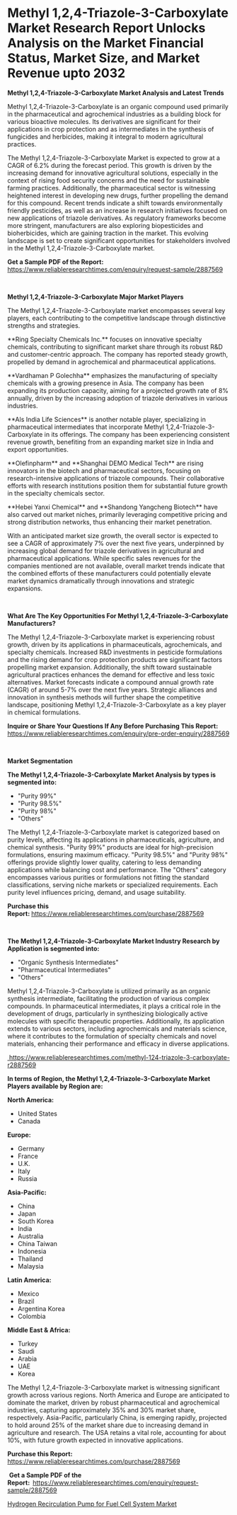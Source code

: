 <p><h1>Methyl 1,2,4-Triazole-3-Carboxylate Market Research Report Unlocks Analysis on the Market Financial Status, Market Size, and Market Revenue upto 2032</h1></p><p><strong>Methyl 1,2,4-Triazole-3-Carboxylate Market Analysis and Latest Trends</strong></p>
<p><p>Methyl 1,2,4-Triazole-3-Carboxylate is an organic compound used primarily in the pharmaceutical and agrochemical industries as a building block for various bioactive molecules. Its derivatives are significant for their applications in crop protection and as intermediates in the synthesis of fungicides and herbicides, making it integral to modern agricultural practices.</p><p>The Methyl 1,2,4-Triazole-3-Carboxylate Market is expected to grow at a CAGR of 6.2% during the forecast period. This growth is driven by the increasing demand for innovative agricultural solutions, especially in the context of rising food security concerns and the need for sustainable farming practices. Additionally, the pharmaceutical sector is witnessing heightened interest in developing new drugs, further propelling the demand for this compound. Recent trends indicate a shift towards environmentally friendly pesticides, as well as an increase in research initiatives focused on new applications of triazole derivatives. As regulatory frameworks become more stringent, manufacturers are also exploring biopesticides and bioherbicides, which are gaining traction in the market. This evolving landscape is set to create significant opportunities for stakeholders involved in the Methyl 1,2,4-Triazole-3-Carboxylate market.</p></p>
<p><strong>Get a Sample PDF of the Report:&nbsp;</strong> <a href="https://www.reliableresearchtimes.com/enquiry/request-sample/2887569?utm_campaign=2232&utm_medium=2&utm_source=Github&utm_content=ia&utm_term=14032025&utm_id=methyl-124-triazole-3-carboxylate">https://www.reliableresearchtimes.com/enquiry/request-sample/2887569</a></p>
<p>&nbsp;</p>
<p><strong>Methyl 1,2,4-Triazole-3-Carboxylate Major Market Players</strong></p>
<p><p>The Methyl 1,2,4-Triazole-3-Carboxylate market encompasses several key players, each contributing to the competitive landscape through distinctive strengths and strategies. </p><p>**Ring Specialty Chemicals Inc.** focuses on innovative specialty chemicals, contributing to significant market share through its robust R&D and customer-centric approach. The company has reported steady growth, propelled by demand in agrochemical and pharmaceutical applications.</p><p>**Vardhaman P Golechha** emphasizes the manufacturing of specialty chemicals with a growing presence in Asia. The company has been expanding its production capacity, aiming for a projected growth rate of 8% annually, driven by the increasing adoption of triazole derivatives in various industries.</p><p>**Als India Life Sciences** is another notable player, specializing in pharmaceutical intermediates that incorporate Methyl 1,2,4-Triazole-3-Carboxylate in its offerings. The company has been experiencing consistent revenue growth, benefiting from an expanding market size in India and export opportunities.</p><p>**Olefinpharm** and **Shanghai DEMO Medical Tech** are rising innovators in the biotech and pharmaceutical sectors, focusing on research-intensive applications of triazole compounds. Their collaborative efforts with research institutions position them for substantial future growth in the specialty chemicals sector.</p><p>**Hebei Yanxi Chemical** and **Shandong Yangcheng Biotech** have also carved out market niches, primarily leveraging competitive pricing and strong distribution networks, thus enhancing their market penetration.</p><p>With an anticipated market size growth, the overall sector is expected to see a CAGR of approximately 7% over the next five years, underpinned by increasing global demand for triazole derivatives in agricultural and pharmaceutical applications. While specific sales revenues for the companies mentioned are not available, overall market trends indicate that the combined efforts of these manufacturers could potentially elevate market dynamics dramatically through innovations and strategic expansions.</p></p>
<p>&nbsp;</p>
<p><strong>What Are The Key Opportunities For Methyl 1,2,4-Triazole-3-Carboxylate Manufacturers?</strong></p>
<p><p>The Methyl 1,2,4-Triazole-3-Carboxylate market is experiencing robust growth, driven by its applications in pharmaceuticals, agrochemicals, and specialty chemicals. Increased R&D investments in pesticide formulations and the rising demand for crop protection products are significant factors propelling market expansion. Additionally, the shift toward sustainable agricultural practices enhances the demand for effective and less toxic alternatives. Market forecasts indicate a compound annual growth rate (CAGR) of around 5-7% over the next five years. Strategic alliances and innovation in synthesis methods will further shape the competitive landscape, positioning Methyl 1,2,4-Triazole-3-Carboxylate as a key player in chemical formulations.</p></p>
<p><strong>Inquire or Share Your Questions If Any Before Purchasing This Report:</strong> <a href="https://www.reliableresearchtimes.com/enquiry/pre-order-enquiry/2887569?utm_campaign=2232&utm_medium=2&utm_source=Github&utm_content=ia&utm_term=14032025&utm_id=methyl-124-triazole-3-carboxylate">https://www.reliableresearchtimes.com/enquiry/pre-order-enquiry/2887569</a></p>
<p>&nbsp;</p>
<p><strong>Market Segmentation</strong></p>
<p><strong>The Methyl 1,2,4-Triazole-3-Carboxylate Market Analysis by types is segmented into:</strong></p>
<p><ul><li>"Purity 99%"</li><li>"Purity 98.5%"</li><li>"Purity 98%"</li><li>"Others"</li></ul></p>
<p><p>The Methyl 1,2,4-Triazole-3-Carboxylate market is categorized based on purity levels, affecting its applications in pharmaceuticals, agriculture, and chemical synthesis. "Purity 99%" products are ideal for high-precision formulations, ensuring maximum efficacy. "Purity 98.5%" and "Purity 98%" offerings provide slightly lower quality, catering to less demanding applications while balancing cost and performance. The "Others" category encompasses various purities or formulations not fitting the standard classifications, serving niche markets or specialized requirements. Each purity level influences pricing, demand, and usage suitability.</p></p>
<p><strong>Purchase this Report:&nbsp;</strong><a href="https://www.reliableresearchtimes.com/purchase/2887569?utm_campaign=2232&utm_medium=2&utm_source=Github&utm_content=ia&utm_term=14032025&utm_id=methyl-124-triazole-3-carboxylate">https://www.reliableresearchtimes.com/purchase/2887569</a></p>
<p>&nbsp;</p>
<p><strong>The Methyl 1,2,4-Triazole-3-Carboxylate Market Industry Research by Application is segmented into:</strong></p>
<p><ul><li>"Organic Synthesis Intermediates"</li><li>"Pharmaceutical Intermediates"</li><li>"Others"</li></ul></p>
<p><p>Methyl 1,2,4-Triazole-3-Carboxylate is utilized primarily as an organic synthesis intermediate, facilitating the production of various complex compounds. In pharmaceutical intermediates, it plays a critical role in the development of drugs, particularly in synthesizing biologically active molecules with specific therapeutic properties. Additionally, its application extends to various sectors, including agrochemicals and materials science, where it contributes to the formulation of specialty chemicals and novel materials, enhancing their performance and efficacy in diverse applications.</p></p>
<p><a href="https://www.reliableresearchtimes.com/methyl-124-triazole-3-carboxylate-r2887569?utm_campaign=2232&utm_medium=2&utm_source=Github&utm_content=ia&utm_term=14032025&utm_id=methyl-124-triazole-3-carboxylate">&nbsp;https://www.reliableresearchtimes.com/methyl-124-triazole-3-carboxylate-r2887569</a></p>
<p><strong>In terms of Region, the Methyl 1,2,4-Triazole-3-Carboxylate Market Players available by Region are:</strong></p>
<p>
    <p> <strong> North America: </strong>
        <ul>
            <li>United States</li>
            <li>Canada</li>
        </ul>
        </p> 
    <p> <strong> Europe: </strong>
        <ul>
            <li>Germany</li>
            <li>France</li>
            <li>U.K.</li>
            <li>Italy</li>
            <li>Russia</li>
        </ul>
        </p> 
    <p> <strong> Asia-Pacific: </strong>
        <ul>
            <li>China</li>
            <li>Japan</li>
            <li>South Korea</li>
            <li>India</li>
            <li>Australia</li>
            <li>China Taiwan</li>
            <li>Indonesia</li>
            <li>Thailand</li>
            <li>Malaysia</li>
        </ul>
        </p> 
    <p> <strong> Latin America: </strong>
        <ul>
            <li>Mexico</li>
            <li>Brazil</li>
            <li>Argentina Korea</li>
            <li>Colombia</li>
        </ul>
        </p> 
    <p> <strong> Middle East & Africa: </strong>
        <ul>
            <li>Turkey</li>
            <li>Saudi</li>
            <li>Arabia</li>
            <li>UAE</li>
            <li>Korea</li>
        </ul>
    </p>
    </p>
<p><p>The Methyl 1,2,4-Triazole-3-Carboxylate market is witnessing significant growth across various regions. North America and Europe are anticipated to dominate the market, driven by robust pharmaceutical and agrochemical industries, capturing approximately 35% and 30% market share, respectively. Asia-Pacific, particularly China, is emerging rapidly, projected to hold around 25% of the market share due to increasing demand in agriculture and research. The USA retains a vital role, accounting for about 10%, with future growth expected in innovative applications.</p></p>
<p><strong>Purchase this Report: </strong><a href="https://www.reliableresearchtimes.com/purchase/2887569?utm_campaign=2232&utm_medium=2&utm_source=Github&utm_content=ia&utm_term=14032025&utm_id=methyl-124-triazole-3-carboxylate">https://www.reliableresearchtimes.com/purchase/2887569</a></p>
<p>&nbsp;<strong>Get a Sample PDF of the Report:&nbsp;&nbsp;</strong><a href="https://www.reliableresearchtimes.com/enquiry/request-sample/2887569?utm_campaign=2232&utm_medium=2&utm_source=Github&utm_content=ia&utm_term=14032025&utm_id=methyl-124-triazole-3-carboxylate">https://www.reliableresearchtimes.com/enquiry/request-sample/2887569</a></p>
<p><strong></strong></p>
<p><p><a href="https://github.com/sca704osol/Market-Research-Report-List-1/blob/main/hydrogen-recirculation-pump-for-fuel-cell-system-market.md?utm_campaign=2232&utm_medium=2&utm_source=Github&utm_content=ia&utm_term=14032025&utm_id=methyl-124-triazole-3-carboxylate">Hydrogen Recirculation Pump for Fuel Cell System Market</a></p></p>